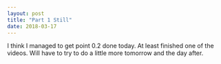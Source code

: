 ```yaml
---
layout: post
title: "Part 1 Still"
date: 2018-03-17
---
```


I think I managed to get point 0.2 done today. At least finished one of the videos. Will have to try to do a little more tomorrow and the day after.
